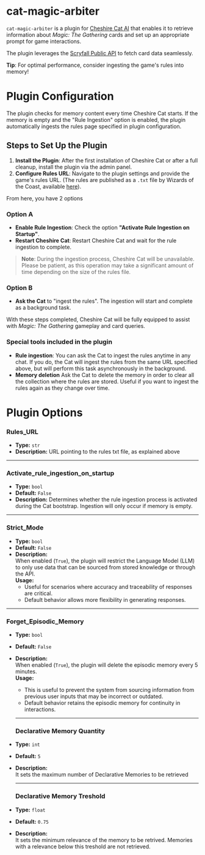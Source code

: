 # cat-magic-arbiter

`cat-magic-arbiter` is a plugin for [Cheshire Cat AI](https://cheshirecat.ai/) that enables it to retrieve information about *Magic: The Gathering* cards and set up an appropriate prompt for game interactions.

The plugin leverages the [Scryfall Public API](https://scryfall.com/docs/api) to fetch card data seamlessly.

**Tip**: For optimal performance, consider ingesting the game's rules into memory!

# Plugin Configuration

The plugin checks for memory content every time Cheshire Cat starts. If the memory is empty and the "Rule Ingestion" option is enabled, the plugin automatically ingests the rules page specified in plugin configuration.

## Steps to Set Up the Plugin

1. **Install the Plugin**: After the first installation of Cheshire Cat or after a full cleanup, install the plugin via the admin panel.
2. **Configure Rules URL**: Navigate to the plugin settings and provide the game's rules URL. (The rules are published as a `.txt` file by Wizards of the Coast, available [here](https://magic.wizards.com/en/rules)).

From here, you have 2 options

### Option A

- **Enable Rule Ingestion**: Check the option **"Activate Rule Ingestion on Startup"**.
- **Restart Cheshire Cat**: Restart Cheshire Cat and wait for the rule ingestion to complete.

> **Note**: During the ingestion process, Cheshire Cat will be unavailable. Please be patient, as this operation may take a significant amount of time depending on the size of the rules file.

### Option B

- **Ask the Cat** to "ingest the rules". The ingestion will start and complete as a background task.

With these steps completed, Cheshire Cat will be fully equipped to assist with *Magic: The Gathering* gameplay and card queries.

### Special tools included in the plugin
- **Rule ingestion**: You can ask the Cat to ingest the rules anytime in any chat. If you do, the Cat will ingest the rules from the same URL specified above, but will perform this task asynchronously in the background.
- **Memory deletion** Ask the Cat to delete the memory in order to clear all the collection where the rules are stored. Useful if you want to ingest the rules again as they change over time.

# Plugin Options

### Rules_URL
- **Type:** `str`
- **Description:** URL pointing to the rules txt file, as explained above

---

### Activate_rule_ingestion_on_startup
- **Type:** `bool`
- **Default:** `False`
- **Description:** Determines whether the rule ingestion process is activated during the Cat bootstrap. Ingestion will only occur if memory is empty.

---

### Strict_Mode
- **Type:** `bool`
- **Default:** `False`
- **Description:**  
  When enabled (`True`), the plugin will restrict the Language Model (LLM) to only use data that can be sourced from stored knowledge or through the API.  
  **Usage:**  
  - Useful for scenarios where accuracy and traceability of responses are critical.  
  - Default behavior allows more flexibility in generating responses.

---

### Forget_Episodic_Memory
- **Type:** `bool`
- **Default:** `False`
- **Description:**  
  When enabled (`True`), the plugin will delete the episodic memory every 5 minutes.  
  **Usage:**  
  - This is useful to prevent the system from sourcing information from previous user inputs that may be incorrect or outdated.  
  - Default behavior retains the episodic memory for continuity in interactions.

  ---

  ### Declarative Memory Quantity
- **Type:** `int`
- **Default:** `5`
- **Description:**  
  It sets the maximum number of Declarative Memories to be retrieved  

  ---

  ### Declarative Memory Treshold
- **Type:** `float`
- **Default:** `0.75`
- **Description:**  
  It sets the minimum relevance of the memory to be retrived. Memories with a relevance below this treshold are not retrieved.  